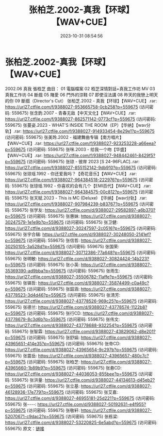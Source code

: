 ﻿---
title: 张柏芝.2002-真我【环球】【WAV+CUE】
date: 2023-10-31 08:54:56
categories: WAV车载音乐、镜像
tags: 华语中文
---
# 张柏芝.2002-真我【环球】【WAV+CUE】

2002.06 真我 張栢芝
曲目：
01 電腦檔案
02 栢芝深情對話+真我工作坊 MV
03 真我工作坊
04 斷戲
05 賭愛
06 門外的涼鞋
07 即使沒法講
08 昨天的我戀上明天的你
09 斷戲（Director's Cut）
张柏芝.2002 - 真我【环球】【WAV+CUE】.rar: https://url27.ctfile.com/f/9388027-953665758-0cb258?p=559675
(访问密码: 559675)
张含韵.2007 - 青春无敌【中天文化】【WAV+CUE】.rar: https://url27.ctfile.com/f/9388027-862571142-0773cf?p=559675
(访问密码: 559675)
张蔓姿.2023 - WHAT'S INSIDE THE ROOM（EP）【华纳】【wav分轨】.rar: https://url27.ctfile.com/f/9388027-914933454-8e29e1?p=559675
(访问密码: 559675)
张美玲.2002 - 福建舞曲专辑【南方唱片】【WAV+CUE】.rar: https://url27.ctfile.com/f/9388027-923253228-a66eea?p=559675
(访问密码: 559675)
张咪.2003 - 给我一个吻【华盛】【WAV+CUE】.rar: https://url27.ctfile.com/f/9388027-948442461-8429f5?p=559675
(访问密码: 559675)
张琼 - 彼岸 2023 [S 24-96FLAC]..rar: https://url27.ctfile.com/f/9388027-855152142-9db910?p=559675
(访问密码: 559675)
张琼瑶.1992 - 你还爱我吗？【奇花音乐】【WAV+CUE】.rar: https://url27.ctfile.com/f/9388027-964384518-222976?p=559675
(访问密码: 559675)
张琼瑶.1992 - 你喜欢的会有几个【EMI百代】【WAV+CUE】.rar: https://url27.ctfile.com/f/9388027-964384575-00c812?p=559675
(访问密码: 559675)
张天赋.2023 - This is MC (Deluxe) 【华纳】【wav分轨】.rar: https://url27.ctfile.com/f/9388027-907984239-b83767?p=559675
(访问密码: 559675)
张学友: https://url27.ctfile.com/d/9388027-29582897-a6b370?p=559675
(访问密码: 559675)
张惠妹: https://url27.ctfile.com/d/9388027-30247579-1e1e9b?p=559675
(访问密码: 559675)
张卫健: https://url27.ctfile.com/d/9388027-30247597-2c0516?p=559675
(访问密码: 559675)
张宇合辑: https://url27.ctfile.com/d/9388027-30248050-2141ef?p=559675
(访问密码: 559675)
张信哲: https://url27.ctfile.com/d/9388027-30250105-3a528d?p=559675
(访问密码: 559675)
张国荣: https://url27.ctfile.com/d/9388027-30712386-77a648?p=559675
(访问密码: 559675)
张明敏: https://url27.ctfile.com/d/9388027-30824424-14b223?p=559675
(访问密码: 559675)
张小英: https://url27.ctfile.com/d/9388027-35369390-ad9bba?p=559675
(访问密码: 559675)
张雨生: https://url27.ctfile.com/d/9388027-35506782-11affe?p=559675
(访问密码: 559675)
张镐哲: https://url27.ctfile.com/d/9388027-35874499-c0a49c?p=559675
(访问密码: 559675)
张韶涵: https://url27.ctfile.com/d/9388027-43778523-3d4d46?p=559675
(访问密码: 559675)
张清芳: https://url27.ctfile.com/d/9388027-43778526-969c25?p=559675
(访问密码: 559675)
张德兰: https://url27.ctfile.com/d/9388027-43778574-1122b8?p=559675
(访问密码: 559675)
张行CD: https://url27.ctfile.com/d/9388027-43778679-8c3d6b?p=559675
(访问密码: 559675)
张伟文: https://url27.ctfile.com/d/9388027-43778688-932254?p=559675
(访问密码: 559675)
张智霖: https://url27.ctfile.com/d/9388027-43829062-d8e201?p=559675
(访问密码: 559675)
张舒娟: https://url27.ctfile.com/d/9388027-43965651-414e35?p=559675
(访问密码: 559675)
张帝CD: https://url27.ctfile.com/d/9388027-43965654-9c297b?p=559675
(访问密码: 559675)
张震岳: https://url27.ctfile.com/d/9388027-43965657-480c7c?p=559675
(访问密码: 559675)
张柏芝: https://url27.ctfile.com/d/9388027-43965660-1b89b9?p=559675
(访问密码: 559675)
张悬CD: https://url27.ctfile.com/d/9388027-44036053-855bee?p=559675
(访问密码: 559675)
张洪量: https://url27.ctfile.com/d/9388027-44134613-d45eb2?p=559675
(访问密码: 559675)
张立基: https://url27.ctfile.com/d/9388027-46128936-17e779?p=559675
(访问密码: 559675)
张艾嘉: https://url27.ctfile.com/d/9388027-46955181-25d221?p=559675
(访问密码: 559675)
张----: https://url27.ctfile.com/d/9388027-50192631-e4f955?p=559675
(访问密码: 559675)
张敬轩: https://url27.ctfile.com/d/9388027-52070671-c9dac2?p=559675
(访问密码: 559675)
张栋梁: https://url27.ctfile.com/d/9388027-53220825-6e5abd?p=559675
(访问密码: 559675)
原文：[链接](https://blog.sina.com.cn/s/blog_1647c7e76010313on.html)